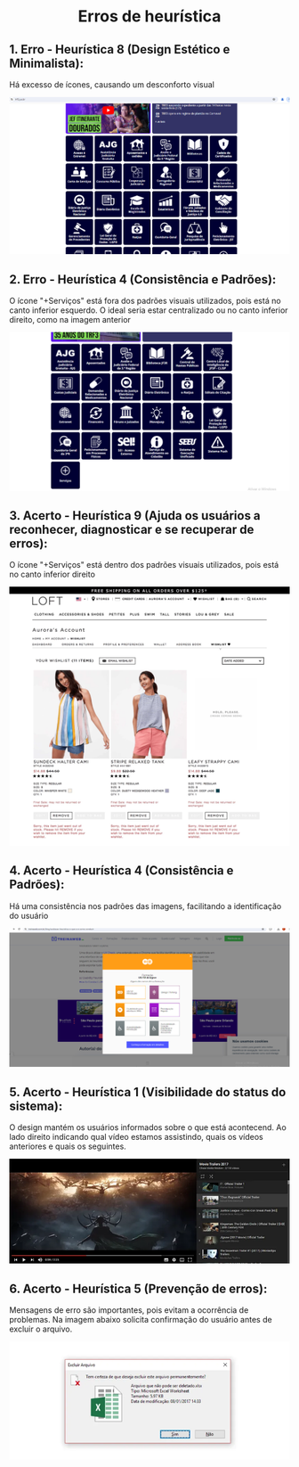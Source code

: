 <h1 align="center"> Erros de heurística </h1>

## 1. Erro - Heurística 8 (Design Estético e Minimalista):

Há excesso de ícones, causando um desconforto visual

![site jfsp](https://github.com/Katianefatec/bertoti/blob/main/ihc/img/heuristica8.png)

## 2. Erro - Heurística 4 (Consistência e Padrões):

O ícone "+Serviços" está fora dos padrões visuais utilizados, pois está no canto inferior esquerdo. O ideal seria estar centralizado ou no canto inferior direito, como na imagem anterior

![site jfsp2](https://github.com/Katianefatec/bertoti/blob/main/ihc/img/heuristica4-erro.png)

## 3. Acerto - Heurística 9 (Ajuda os usuários a reconhecer, diagnosticar e se recuperar de erros):

O ícone "+Serviços" está dentro dos padrões visuais utilizados, pois está no canto inferior direito

![site jfsp2](https://github.com/Katianefatec/bertoti/blob/main/ihc/img/heuristica9.png)

## 4. Acerto - Heurística 4 (Consistência e Padrões):

Há uma consistência nos padrões das imagens, facilitando a identificação do usuário

![site jfsp2](https://github.com/Katianefatec/bertoti/blob/main/ihc/img/heuristica4.png)

## 5. Acerto - Heurística 1 (Visibilidade do status do sistema):

O design mantém os usuários informados sobre o que está acontecend. Ao lado direito indicando qual vídeo estamos assistindo, quais os vídeos anteriores e quais os seguintes.

![site jfsp2](https://github.com/Katianefatec/bertoti/blob/main/ihc/img/heuristica1.png)

## 6. Acerto - Heurística 5 (Prevenção de erros):

Mensagens de erro são importantes, pois evitam a ocorrência de problemas. Na imagem abaixo solicita confirmação do usuário antes de excluir o arquivo.

![site jfsp2](https://github.com/Katianefatec/bertoti/blob/main/ihc/img/heuristica5.png)





